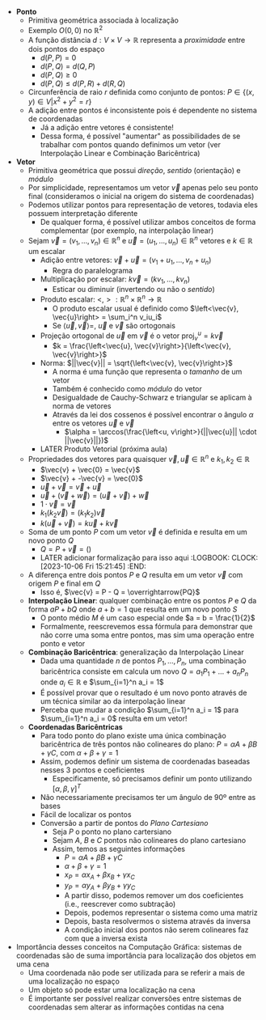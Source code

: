 - **Ponto**
	- Primitiva geométrica associada à localização
	- Exemplo $O(0,0)$ no $\mathbb{R}^2$
	- A função distância $d: V \times V \to \mathbb{R}$ representa a *proximidade* entre dois pontos do espaço
		- $d(P, P) = 0$
		- $d(P, Q) = d(Q, P)$
		- $d(P, Q) \geq 0$
		- $d(P,Q) \leq d(P, R) + d(R, Q)$
	- Circunferência de raio $r$ definida como conjunto de pontos: $P \in \{(x, y) \in V | x^2 + y^2 = r\}$
	- A adição entre pontos é inconsistente pois é dependente no sistema de coordenadas
		- Já a adição entre vetores é consistente!
		- Dessa forma, é possível "aumentar" as possibilidades de se trabalhar com pontos quando definimos um vetor (ver Interpolação Linear e Combinação Baricêntrica)
- **Vetor**
	- Primitiva geométrica que possui *direção*, *sentido* (orientação) e *módulo*
	- Por simplicidade, representamos um vetor $\vec{v}$ apenas pelo seu ponto final (consideramos o inicial na origem do sistema de coordenadas)
	- Podemos utilizar pontos para representação de vetores, todavia eles possuem interpretação diferente
		- De qualquer forma, é possível utilizar ambos conceitos de forma complementar (por exemplo, na interpolação linear)
	- Sejam $\vec{v} = (v_1, \dots, v_n) \in \mathbb{R}^n$ e $\vec{u} = (u_1, \dots, u_n) \in \mathbb{R}^n$  vetores e $k \in \mathbb{R}$ um escalar
		- Adição entre vetores: $\vec{v} + \vec{u} = (v_1 + u_1, \dots, v_n + u_n)$
			- Regra do paralelograma
		- Multiplicação por escalar: $k\vec{v} = (kv_1, \dots, kv_n)$
			- Esticar ou diminuir (invertendo ou não o *sentido*)
		- Produto escalar: $<,>: \mathbb{R}^n \times \mathbb{R}^n \to \mathbb{R}$
			- O produto escalar usual é definido como $\left<\vec{v}, \vec{u}\right> = \sum_i^n v_iu_i$
			- Se $\left<\vec{u}, \vec{v}\right> =$, $\vec{u}$ e $\vec{v}$ são ortogonais
		- Projeção ortogonal de $\vec{u}$ em $\vec{v}$ é o vetor $\operatorname{proj}_v^u = k\vec{v}$
			- $k = \frac{\left<\vec{u}, \vec{v}\right>}{\left<\vec{v}, \vec{v}\right>}$
		- Norma: $||\vec{v}|| = \sqrt{\left<\vec{v}, \vec{v}\right>}$
			- A norma é uma função que representa o *tamanho* de um vetor
			- Também é conhecido como *módulo* do vetor
			- Desigualdade de Cauchy-Schwarz e triangular se aplicam à norma de vetores
			- Através da lei dos cossenos é possível encontrar o ângulo $\alpha$ entre os vetores $\vec{u}$ e $\vec{v}$
				- $\alpha = \arccos(\frac{\left<u, v\right>}{||\vec{u}|| \cdot ||\vec{v}||})$
		- LATER Produto Vetorial (próxima aula)
	- Propriedades dos vetores para quaisquer $\vec{v}, \vec{u} \in \mathbb{R}^n$ e $k_1, k_2 \in \mathbb{R}$
		- $\vec{v} + \vec{0} = \vec{v}$
		- $\vec{v} + -\vec{v} = \vec{0}$
		- $\vec{u} + \vec{v} = \vec{v} + \vec{u}$
		- $\vec{u} + (\vec{v} + \vec{w}) = (\vec{u} + \vec{v}) + \vec{w}$
		- $1 \cdot \vec{v} = \vec{v}$
		- $k_1(k_2\vec{v}) = (k_1k_2)\vec{v}$
		- $k(\vec{u} + \vec{v}) = k\vec{u} + k\vec{v}$
	- Soma de um ponto $P$ com um vetor $\vec{v}$ é definida e resulta em um novo ponto $Q$
		- $Q = P + \vec{v} = ()$
		- LATER adicionar formalização para isso aqui
		  :LOGBOOK:
		  CLOCK: [2023-10-06 Fri 15:21:45]
		  :END:
	- A diferença entre dois pontos $P$ e $Q$ resulta em um vetor $\vec{v}$ com origem $P$ e final em $Q$
		- Isso é, $\vec{v} = P - Q = \overrightarrow{PQ}$
	- **Interpolação Linear**: qualquer combinação entre os pontos $P$ e $Q$ da forma $aP + bQ$ onde $a + b = 1$ que resulta em um novo ponto $S$
		- O ponto médio $M$ é um caso especial onde $a = b = \frac{1}{2}$
		- Formalmente, reescrevemos essa fórmula para demonstrar que não corre uma soma entre pontos, mas sim uma operação entre ponto e vetor
	- **Combinação Baricêntrica**: generalização da Interpolação Linear
		- Dada uma quantidade $n$ de pontos $P_1, \dots, P_n$, uma combinação baricêntrica consiste em calcula um novo $Q = a_1P_1 + \dots + a_nP_n$ onde $a_i \in \mathbb{R}$ e $\sum_{i=1}^n a_i = 1$
		- É possível provar que o resultado é um novo ponto através de um técnica similar ao da interpolação linear
		- Perceba que mudar a condição $\sum_{i=1}^n a_i = 1$ para $\sum_{i=1}^n a_i = 0$ resulta em um vetor!
	- **Coordenadas Baricêntricas**
		- Para todo ponto do plano existe uma única combinação baricêntrica de três pontos não colineares do plano: $P = \alpha A +\beta B + \gamma C$, com $\alpha + \beta + \gamma =1$
		- Assim, podemos definir um sistema de coordenadas baseadas nesses $3$ pontos e coeficientes
			- Especificamente, só precisamos definir um ponto utilizando $[\alpha, \beta, \gamma]^T$
		- Não necessariamente precisamos ter um ângulo de 90º entre as bases
		- Fácil de localizar os pontos
		- Conversão a partir de pontos do *Plano Cartesiano*
			- Seja $P$ o ponto no plano cartersiano
			- Sejam $A$, $B$ e $C$ pontos não colineares do plano cartesiano
			- Assim, temos as seguintes informações
				- $P = \alpha A + \beta B + \gamma C$
				- $\alpha + \beta + \gamma = 1$
				- $x_P = \alpha x_A + \beta x_B + \gamma x_C$
				- $y_P = \alpha y_A + \beta y_B + \gamma y_C$
				- A partir disso, podemos remover um dos coeficientes (i.e., reescrever como subtração)
				- Depois, podemos representar o sistema como uma matriz
				- Depois, basta resolvermos o sistema através da inversa
				- A condição inicial dos pontos não serem colineares faz com que a inversa exista
- Importância desses conceitos na Computação Gráfica: sistemas de coordenadas são de suma importância para localização dos objetos em uma cena
	- Uma coordenada não pode ser utilizada para se referir a mais de uma localização no espaço
	- Um objeto só pode estar uma localização na cena
	- É importante ser possível realizar conversões entre sistemas de coordenadas sem alterar as informações contidas na cena